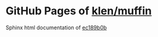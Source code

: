 GitHub Pages of [klen/muffin](https://github.com/klen/muffin.git)
===
Sphinx html documentation of [ec189b0b](https://github.com/klen/muffin/tree/ec189b0b8f723e23f78ecd6f2fcf59243caaf6f1)
